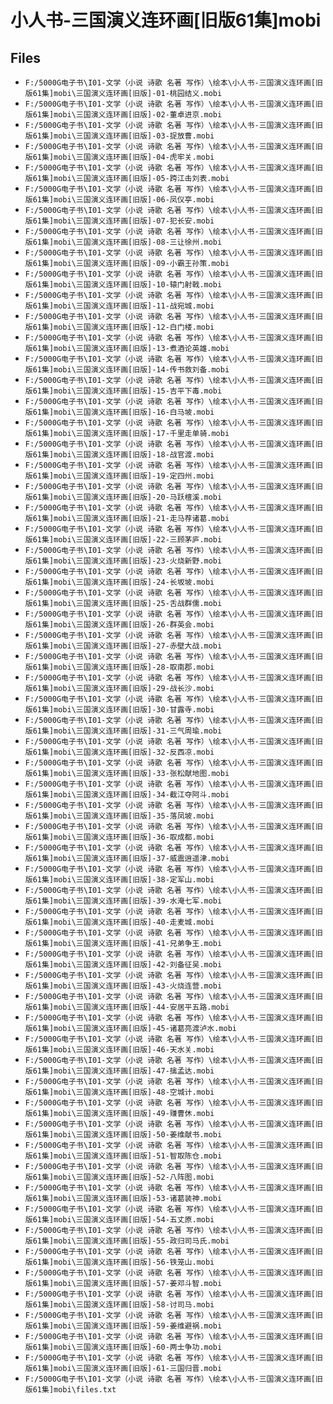 # 小人书-三国演义连环画[旧版61集]mobi

## Files

- `F:/5000G电子书\I01-文学（小说 诗歌 名著 写作）\绘本\小人书-三国演义连环画[旧版61集]mobi\三国演义连环画[旧版]-01-桃园结义.mobi`
- `F:/5000G电子书\I01-文学（小说 诗歌 名著 写作）\绘本\小人书-三国演义连环画[旧版61集]mobi\三国演义连环画[旧版]-02-董卓进京.mobi`
- `F:/5000G电子书\I01-文学（小说 诗歌 名著 写作）\绘本\小人书-三国演义连环画[旧版61集]mobi\三国演义连环画[旧版]-03-捉放曹.mobi`
- `F:/5000G电子书\I01-文学（小说 诗歌 名著 写作）\绘本\小人书-三国演义连环画[旧版61集]mobi\三国演义连环画[旧版]-04-虎牢关.mobi`
- `F:/5000G电子书\I01-文学（小说 诗歌 名著 写作）\绘本\小人书-三国演义连环画[旧版61集]mobi\三国演义连环画[旧版]-05-跨江击刘表.mobi`
- `F:/5000G电子书\I01-文学（小说 诗歌 名著 写作）\绘本\小人书-三国演义连环画[旧版61集]mobi\三国演义连环画[旧版]-06-凤仪亭.mobi`
- `F:/5000G电子书\I01-文学（小说 诗歌 名著 写作）\绘本\小人书-三国演义连环画[旧版61集]mobi\三国演义连环画[旧版]-07-犯长安.mobi`
- `F:/5000G电子书\I01-文学（小说 诗歌 名著 写作）\绘本\小人书-三国演义连环画[旧版61集]mobi\三国演义连环画[旧版]-08-三让徐州.mobi`
- `F:/5000G电子书\I01-文学（小说 诗歌 名著 写作）\绘本\小人书-三国演义连环画[旧版61集]mobi\三国演义连环画[旧版]-09-小霸王孙策.mobi`
- `F:/5000G电子书\I01-文学（小说 诗歌 名著 写作）\绘本\小人书-三国演义连环画[旧版61集]mobi\三国演义连环画[旧版]-10-辕门射戟.mobi`
- `F:/5000G电子书\I01-文学（小说 诗歌 名著 写作）\绘本\小人书-三国演义连环画[旧版61集]mobi\三国演义连环画[旧版]-11-战宛城.mobi`
- `F:/5000G电子书\I01-文学（小说 诗歌 名著 写作）\绘本\小人书-三国演义连环画[旧版61集]mobi\三国演义连环画[旧版]-12-白门楼.mobi`
- `F:/5000G电子书\I01-文学（小说 诗歌 名著 写作）\绘本\小人书-三国演义连环画[旧版61集]mobi\三国演义连环画[旧版]-13-煮酒论英雄.mobi`
- `F:/5000G电子书\I01-文学（小说 诗歌 名著 写作）\绘本\小人书-三国演义连环画[旧版61集]mobi\三国演义连环画[旧版]-14-传书救刘备.mobi`
- `F:/5000G电子书\I01-文学（小说 诗歌 名著 写作）\绘本\小人书-三国演义连环画[旧版61集]mobi\三国演义连环画[旧版]-15-吉平下毒.mobi`
- `F:/5000G电子书\I01-文学（小说 诗歌 名著 写作）\绘本\小人书-三国演义连环画[旧版61集]mobi\三国演义连环画[旧版]-16-白马坡.mobi`
- `F:/5000G电子书\I01-文学（小说 诗歌 名著 写作）\绘本\小人书-三国演义连环画[旧版61集]mobi\三国演义连环画[旧版]-17-千里走单骑.mobi`
- `F:/5000G电子书\I01-文学（小说 诗歌 名著 写作）\绘本\小人书-三国演义连环画[旧版61集]mobi\三国演义连环画[旧版]-18-战官渡.mobi`
- `F:/5000G电子书\I01-文学（小说 诗歌 名著 写作）\绘本\小人书-三国演义连环画[旧版61集]mobi\三国演义连环画[旧版]-19-定四州.mobi`
- `F:/5000G电子书\I01-文学（小说 诗歌 名著 写作）\绘本\小人书-三国演义连环画[旧版61集]mobi\三国演义连环画[旧版]-20-马跃檀溪.mobi`
- `F:/5000G电子书\I01-文学（小说 诗歌 名著 写作）\绘本\小人书-三国演义连环画[旧版61集]mobi\三国演义连环画[旧版]-21-走马荐诸葛.mobi`
- `F:/5000G电子书\I01-文学（小说 诗歌 名著 写作）\绘本\小人书-三国演义连环画[旧版61集]mobi\三国演义连环画[旧版]-22-三顾茅庐.mobi`
- `F:/5000G电子书\I01-文学（小说 诗歌 名著 写作）\绘本\小人书-三国演义连环画[旧版61集]mobi\三国演义连环画[旧版]-23-火烧新野.mobi`
- `F:/5000G电子书\I01-文学（小说 诗歌 名著 写作）\绘本\小人书-三国演义连环画[旧版61集]mobi\三国演义连环画[旧版]-24-长坂坡.mobi`
- `F:/5000G电子书\I01-文学（小说 诗歌 名著 写作）\绘本\小人书-三国演义连环画[旧版61集]mobi\三国演义连环画[旧版]-25-舌战群儒.mobi`
- `F:/5000G电子书\I01-文学（小说 诗歌 名著 写作）\绘本\小人书-三国演义连环画[旧版61集]mobi\三国演义连环画[旧版]-26-群英会.mobi`
- `F:/5000G电子书\I01-文学（小说 诗歌 名著 写作）\绘本\小人书-三国演义连环画[旧版61集]mobi\三国演义连环画[旧版]-27-赤壁大战.mobi`
- `F:/5000G电子书\I01-文学（小说 诗歌 名著 写作）\绘本\小人书-三国演义连环画[旧版61集]mobi\三国演义连环画[旧版]-28-取南郡.mobi`
- `F:/5000G电子书\I01-文学（小说 诗歌 名著 写作）\绘本\小人书-三国演义连环画[旧版61集]mobi\三国演义连环画[旧版]-29-战长沙.mobi`
- `F:/5000G电子书\I01-文学（小说 诗歌 名著 写作）\绘本\小人书-三国演义连环画[旧版61集]mobi\三国演义连环画[旧版]-30-甘露寺.mobi`
- `F:/5000G电子书\I01-文学（小说 诗歌 名著 写作）\绘本\小人书-三国演义连环画[旧版61集]mobi\三国演义连环画[旧版]-31-三气周瑜.mobi`
- `F:/5000G电子书\I01-文学（小说 诗歌 名著 写作）\绘本\小人书-三国演义连环画[旧版61集]mobi\三国演义连环画[旧版]-32-反西凉.mobi`
- `F:/5000G电子书\I01-文学（小说 诗歌 名著 写作）\绘本\小人书-三国演义连环画[旧版61集]mobi\三国演义连环画[旧版]-33-张松献地图.mobi`
- `F:/5000G电子书\I01-文学（小说 诗歌 名著 写作）\绘本\小人书-三国演义连环画[旧版61集]mobi\三国演义连环画[旧版]-34-截江夺阿斗.mobi`
- `F:/5000G电子书\I01-文学（小说 诗歌 名著 写作）\绘本\小人书-三国演义连环画[旧版61集]mobi\三国演义连环画[旧版]-35-落凤坡.mobi`
- `F:/5000G电子书\I01-文学（小说 诗歌 名著 写作）\绘本\小人书-三国演义连环画[旧版61集]mobi\三国演义连环画[旧版]-36-取成都.mobi`
- `F:/5000G电子书\I01-文学（小说 诗歌 名著 写作）\绘本\小人书-三国演义连环画[旧版61集]mobi\三国演义连环画[旧版]-37-威震逍遥津.mobi`
- `F:/5000G电子书\I01-文学（小说 诗歌 名著 写作）\绘本\小人书-三国演义连环画[旧版61集]mobi\三国演义连环画[旧版]-38-定军山.mobi`
- `F:/5000G电子书\I01-文学（小说 诗歌 名著 写作）\绘本\小人书-三国演义连环画[旧版61集]mobi\三国演义连环画[旧版]-39-水淹七军.mobi`
- `F:/5000G电子书\I01-文学（小说 诗歌 名著 写作）\绘本\小人书-三国演义连环画[旧版61集]mobi\三国演义连环画[旧版]-40-走麦城.mobi`
- `F:/5000G电子书\I01-文学（小说 诗歌 名著 写作）\绘本\小人书-三国演义连环画[旧版61集]mobi\三国演义连环画[旧版]-41-兄弟争王.mobi`
- `F:/5000G电子书\I01-文学（小说 诗歌 名著 写作）\绘本\小人书-三国演义连环画[旧版61集]mobi\三国演义连环画[旧版]-42-刘备征吴.mobi`
- `F:/5000G电子书\I01-文学（小说 诗歌 名著 写作）\绘本\小人书-三国演义连环画[旧版61集]mobi\三国演义连环画[旧版]-43-火烧连营.mobi`
- `F:/5000G电子书\I01-文学（小说 诗歌 名著 写作）\绘本\小人书-三国演义连环画[旧版61集]mobi\三国演义连环画[旧版]-44-安居平五路.mobi`
- `F:/5000G电子书\I01-文学（小说 诗歌 名著 写作）\绘本\小人书-三国演义连环画[旧版61集]mobi\三国演义连环画[旧版]-45-诸葛亮渡泸水.mobi`
- `F:/5000G电子书\I01-文学（小说 诗歌 名著 写作）\绘本\小人书-三国演义连环画[旧版61集]mobi\三国演义连环画[旧版]-46-天水关.mobi`
- `F:/5000G电子书\I01-文学（小说 诗歌 名著 写作）\绘本\小人书-三国演义连环画[旧版61集]mobi\三国演义连环画[旧版]-47-擒孟达.mobi`
- `F:/5000G电子书\I01-文学（小说 诗歌 名著 写作）\绘本\小人书-三国演义连环画[旧版61集]mobi\三国演义连环画[旧版]-48-空城计.mobi`
- `F:/5000G电子书\I01-文学（小说 诗歌 名著 写作）\绘本\小人书-三国演义连环画[旧版61集]mobi\三国演义连环画[旧版]-49-赚曹休.mobi`
- `F:/5000G电子书\I01-文学（小说 诗歌 名著 写作）\绘本\小人书-三国演义连环画[旧版61集]mobi\三国演义连环画[旧版]-50-姜维献书.mobi`
- `F:/5000G电子书\I01-文学（小说 诗歌 名著 写作）\绘本\小人书-三国演义连环画[旧版61集]mobi\三国演义连环画[旧版]-51-智取陈仓.mobi`
- `F:/5000G电子书\I01-文学（小说 诗歌 名著 写作）\绘本\小人书-三国演义连环画[旧版61集]mobi\三国演义连环画[旧版]-52-八阵图.mobi`
- `F:/5000G电子书\I01-文学（小说 诗歌 名著 写作）\绘本\小人书-三国演义连环画[旧版61集]mobi\三国演义连环画[旧版]-53-诸葛装神.mobi`
- `F:/5000G电子书\I01-文学（小说 诗歌 名著 写作）\绘本\小人书-三国演义连环画[旧版61集]mobi\三国演义连环画[旧版]-54-五丈原.mobi`
- `F:/5000G电子书\I01-文学（小说 诗歌 名著 写作）\绘本\小人书-三国演义连环画[旧版61集]mobi\三国演义连环画[旧版]-55-政归司马氏.mobi`
- `F:/5000G电子书\I01-文学（小说 诗歌 名著 写作）\绘本\小人书-三国演义连环画[旧版61集]mobi\三国演义连环画[旧版]-56-铁笼山.mobi`
- `F:/5000G电子书\I01-文学（小说 诗歌 名著 写作）\绘本\小人书-三国演义连环画[旧版61集]mobi\三国演义连环画[旧版]-57-姜邓斗智.mobi`
- `F:/5000G电子书\I01-文学（小说 诗歌 名著 写作）\绘本\小人书-三国演义连环画[旧版61集]mobi\三国演义连环画[旧版]-58-讨司马.mobi`
- `F:/5000G电子书\I01-文学（小说 诗歌 名著 写作）\绘本\小人书-三国演义连环画[旧版61集]mobi\三国演义连环画[旧版]-59-姜维避祸.mobi`
- `F:/5000G电子书\I01-文学（小说 诗歌 名著 写作）\绘本\小人书-三国演义连环画[旧版61集]mobi\三国演义连环画[旧版]-60-两士争功.mobi`
- `F:/5000G电子书\I01-文学（小说 诗歌 名著 写作）\绘本\小人书-三国演义连环画[旧版61集]mobi\三国演义连环画[旧版]-61-三国归晋.mobi`
- `F:/5000G电子书\I01-文学（小说 诗歌 名著 写作）\绘本\小人书-三国演义连环画[旧版61集]mobi\files.txt`
